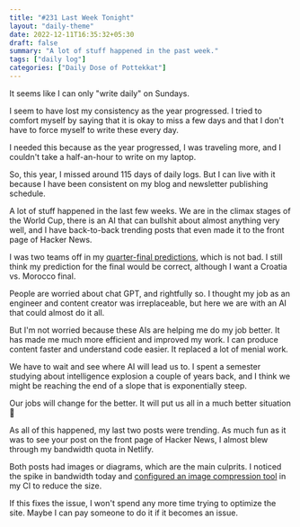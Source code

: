 ```yaml
---
title: "#231 Last Week Tonight"
layout: "daily-theme"
date: 2022-12-11T16:35:32+05:30
draft: false
summary: "A lot of stuff happened in the past week."
tags: ["daily log"]
categories: ["Daily Dose of Pottekkat"]
---
```


It seems like I can only "write daily" on Sundays.

I seem to have lost my consistency as the year progressed. I tried to comfort myself by saying that it is okay to miss a few days and that I don't have to force myself to write these every day.

I needed this because as the year progressed, I was traveling more, and I couldn't take a half-an-hour to write on my laptop.

So, this year, I missed around 115 days of daily logs. But I can live with it because I have been consistent on my blog and newsletter publishing schedule.

A lot of stuff happened in the last few weeks. We are in the climax stages of the World Cup, there is an AI that can bullshit about almost anything very well, and I have back-to-back trending posts that even made it to the front page of Hacker News.

I was two teams off in my [quarter-final predictions](/daily/16-11-22-my-world-cup-predictions/), which is not bad. I still think my prediction for the final would be correct, although I want a Croatia vs. Morocco final.

People are worried about chat GPT, and rightfully so. I thought my job as an engineer and content creator was irreplaceable, but here we are with an AI that could almost do it all.

But I'm not worried because these AIs are helping me do my job better. It has made me much more efficient and improved my work. I can produce content faster and understand code easier. It replaced a lot of menial work.

We have to wait and see where AI will lead us to. I spent a semester studying about intelligence explosion a couple of years back, and I think we might be reaching the end of a slope that is exponentially steep.

Our jobs will change for the better. It will put us all in a much better situation 🤞

As all of this happened, my last two posts were trending. As much fun as it was to see your post on the front page of Hacker News, I almost blew through my bandwidth quota in Netlify.

Both posts had images or diagrams, which are the main culprits. I noticed the spike in bandwidth today and [configured an image compression tool](https://github.com/navendu-pottekkat/navendu-pottekkat.github.io/pull/56#issuecomment-1345471020) in my CI to reduce the size.

If this fixes the issue, I won't spend any more time trying to optimize the site. Maybe I can pay someone to do it if it becomes an issue.

